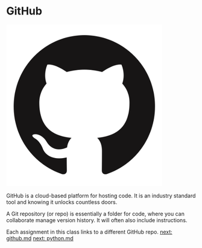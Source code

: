# GitHub

![Alt text](image-2.png)

GitHub is a cloud-based platform for hosting code.  It is an industry standard tool and knowing it unlocks countless doors. 

A Git repository (or repo) is essentially a folder for code, where you can collaborate manage version history. It will often also include instructions.  

Each assignment in this class links to a different GitHub repo. [next: github.md](/05_github.md)
[next: python.md](/06_python.md)